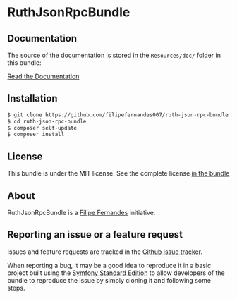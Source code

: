 RuthJsonRpcBundle
===================

Documentation
-------------

The source of the documentation is stored in the `Resources/doc/` folder
in this bundle:

[Read the Documentation](Resources/doc/index.rst)

Installation
------------
```bash
$ git clone https://github.com/filipefernandes007/ruth-json-rpc-bundle
$ cd ruth-json-rpc-bundle
$ composer self-update
$ composer install
```

License
-------

This bundle is under the MIT license. See the complete license [in the bundle](LICENSE)

About
-----

RuthJsonRpcBundle is a [Filipe Fernandes](https://github.com/filipefernandes007/ruth-json-rpc-bundle) initiative.

Reporting an issue or a feature request
---------------------------------------

Issues and feature requests are tracked in the [Github issue tracker](https://github.com/filipefernandes007/ruth-json-rpc-bundle/issues).

When reporting a bug, it may be a good idea to reproduce it in a basic project
built using the [Symfony Standard Edition](https://github.com/symfony/symfony-standard)
to allow developers of the bundle to reproduce the issue by simply cloning it
and following some steps.